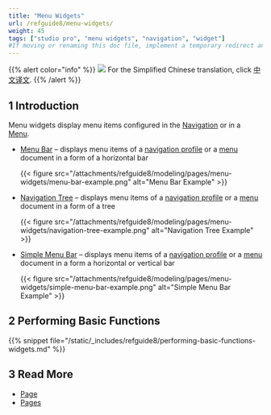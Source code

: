 ```yaml
---
title: "Menu Widgets"
url: /refguide8/menu-widgets/
weight: 45
tags: ["studio pro", "menu widgets", "navigation", "widget"]
#If moving or renaming this doc file, implement a temporary redirect and let the respective team know they should update the URL in the product. See Mapping to Products for more details.
---
```


{{% alert color="info" %}}
<img src="/attachments/china.png" class="d-inline-block" /> For the Simplified Chinese translation, click [中文译文](https://cdn.mendix.tencent-cloud.com/documentation/refguide8/menu-widgets.pdf).
{{% /alert %}}

## 1 Introduction

Menu widgets display menu items configured in the [Navigation](/refguide8/navigation/) or in a [Menu](/refguide8/menu/).

* [Menu Bar](/refguide8/menu-bar/) – displays menu items of a [navigation profile](/refguide8/navigation/#profiles) or a [menu](/refguide8/menu/) document in a form of a horizontal bar

    {{< figure src="/attachments/refguide8/modeling/pages/menu-widgets/menu-bar-example.png" alt="Menu Bar Example" >}}

* [Navigation Tree](/refguide8/navigation-tree/) – displays menu items of a [navigation profile](/refguide8/navigation/#profiles) or a [menu](/refguide8/menu/) document in a form of a tree

    {{< figure src="/attachments/refguide8/modeling/pages/menu-widgets/navigation-tree-example.png" alt="Navigation Tree Example" >}}

* [Simple Menu Bar](/refguide8/simple-menu-bar/) – displays menu items of a [navigation profile](/refguide8/navigation/#profiles) or a [menu](/refguide8/menu/) document in a form a horizontal or vertical bar 

    {{< figure src="/attachments/refguide8/modeling/pages/menu-widgets/simple-menu-bar-example.png" alt="Simple Menu Bar Example" >}}

## 2 Performing Basic Functions

{{% snippet file="/static/_includes/refguide8/performing-basic-functions-widgets.md" %}}

## 3 Read More

* [Page](/refguide8/page/)
* [Pages](/refguide8/pages/)
